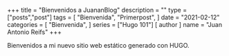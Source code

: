 +++
title = "Bienvenidos a JuananBlog"
description = ""
type = ["posts","post"]
tags = [
    "Bienvenida",
    "Primerpost",
]
date = "2021-02-12"
categories = [
    "Bienvenida",
]
series = ["Hugo 101"]
[ author ]
  name = "Juan Antonio Reifs"
+++

Bienvenidos a mi nuevo sitio web estático generado con HUGO.
